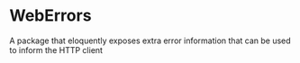 # WebErrors

A package that eloquently exposes extra error information that can be used to inform the HTTP client